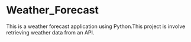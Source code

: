 # Weather_Forecast
This is a weather forecast application using Python.This project is involve retrieving weather data from an API.
